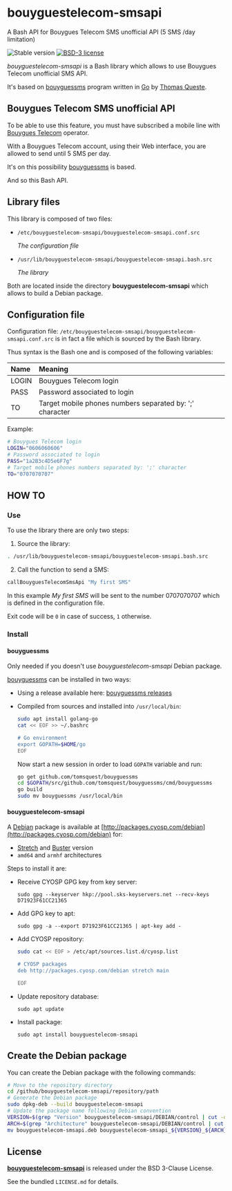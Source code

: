# bouyguestelecom-smsapi
A Bash API for Bouygues Telecom SMS unofficial API (5 SMS /day limitation)

![Stable version](https://img.shields.io/badge/stable-1.1.0-blue.svg)
[![BSD-3 license](https://img.shields.io/badge/license-BSD--3--Clause-428F7E.svg)](https://tldrlegal.com/license/bsd-3-clause-license-%28revised%29)

*bouyguestelecom-smsapi* is a Bash library which allows to use Bouygues Telecom unofficial SMS API.

It's based on [bouyguessms](https://github.com/tomsquest/bouyguessms) program written in [Go](https://golang.org) by
[Thomas Queste](https://github.com/tomsquest).

## Bouygues Telecom SMS unofficial API

To be able to use this feature, you must have subscribed a mobile line with [Bouygues Telecom](https://www.bouyguestelecom.fr) operator.

With a Bouygues Telecom account, using their Web interface, you are allowed to send until 5 SMS per day.

It's on this possibility [bouyguessms](https://github.com/tomsquest/bouyguessms) is based.

And so this Bash API.

## Library files

This library is composed of two files:

 * `/etc/bouyguestelecom-smsapi/bouyguestelecom-smsapi.conf.src`

	*The configuration file*

 * `/usr/lib/bouyguestelecom-smsapi/bouyguestelecom-smsapi.bash.src`

	*The library*

Both are located inside the directory **bouyguestelecom-smsapi** which allows to build a Debian package.

## Configuration file

Configuration file: `/etc/bouyguestelecom-smsapi/bouyguestelecom-smsapi.conf.src` is in fact a file which is sourced by the Bash library.

Thus syntax is the Bash one and is composed of the following variables:

| Name  | Meaning                                                  |
|:------|:---------------------------------------------------------|
| LOGIN | Bouygues Telecom login                                   |
| PASS  | Password associated to login                             |
| TO    | Target mobile phones numbers separated by: ';' character |

Example:
```bash
# Bouygues Telecom login
LOGIN="0606060606"
# Password associated to login
PASS="1a2B3c4D5e6F7g"
# Target mobile phones numbers separated by: ';' character
TO="0707070707"
```

## HOW TO

### Use

To use the library there are only two steps:

1. Source the library:
```bash
. /usr/lib/bouyguestelecom-smsapi/bouyguestelecom-smsapi.bash.src
```
2. Call the function to send a SMS:
```bash
callBouyguesTelecomSmsApi "My first SMS"
```

In this example *My first SMS* will be sent to the number 0707070707  which is defined in the configuration file.

Exit code will be `0` in case of success, `1` otherwise.

### Install

#### bouyguessms

Only needed if you doesn't use *bouyguestelecom-smsapi* Debian package.

[bouyguessms](https://github.com/tomsquest/bouyguessms) can be installed in two ways:

 * Using a release available here: [bouyguessms releases](https://github.com/tomsquest/bouyguessms/releases)
 
 * Compiled from sources and installed into `/usr/local/bin`:
    ```bash
    sudo apt install golang-go
    cat << EOF >> ~/.bashrc
    
    # Go environment
    export GOPATH=$HOME/go
    EOF
    ```
    Now start a new session in order to load `GOPATH` variable and run:
    ```bash
    go get github.com/tomsquest/bouyguessms
    cd $GOPATH/src/github.com/tomsquest/bouyguessms/cmd/bouyguessms
    go build
    sudo mv bouyguessms /usr/local/bin
    ```

#### bouyguestelecom-smsapi

A [Debian](https://www.debian.org) package is available at [http://packages.cyosp.com/debian](http://packages.cyosp.com/debian) for:
 * [Stretch](https://www.debian.org/releases/stretch/) and [Buster](https://www.debian.org/releases/buster/) version
 * `amd64` and `armhf` architectures

Steps to install it are:

 * Receive CYOSP GPG key from key server:

    `sudo gpg --keyserver hkp://pool.sks-keyservers.net --recv-keys D71923F61CC21365`

 * Add GPG key to apt:

    `sudo gpg -a --export D71923F61CC21365 | apt-key add -`

 * Add CYOSP repository:

    ```bash
    sudo cat << EOF > /etc/apt/sources.list.d/cyosp.list

    # CYOSP packages
    deb http://packages.cyosp.com/debian stretch main

    EOF
    ```

 * Update repository database:

    `sudo apt update`

 * Install package:
 
    `sudo apt install bouyguestelecom-smsapi`

## Create the Debian package

You can create the Debian package with the following commands:

```bash
# Move to the repository directory
cd /github/bouyguestelecom-smsapi/repository/path
# Generate the Debian package
sudo dpkg-deb --build bouyguestelecom-smsapi
# Update the package name following Debian convention
VERSION=$(grep "Version" bouyguestelecom-smsapi/DEBIAN/control | cut -d ' ' -f 2)
ARCH=$(grep "Architecture" bouyguestelecom-smsapi/DEBIAN/control | cut -d ' ' -f 2)
mv bouyguestelecom-smsapi.deb bouyguestelecom-smsapi_${VERSION}_${ARCH}.deb
```

## License

**[bouyguestelecom-smsapi](https://github.com/cyosp/bouyguestelecom-smsapi)** is released under the BSD 3-Clause License.

See the bundled `LICENSE.md` for details.
